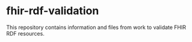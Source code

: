 # fhir-rdf-validation
This repository contains information and files from work to validate FHIR RDF resources.
